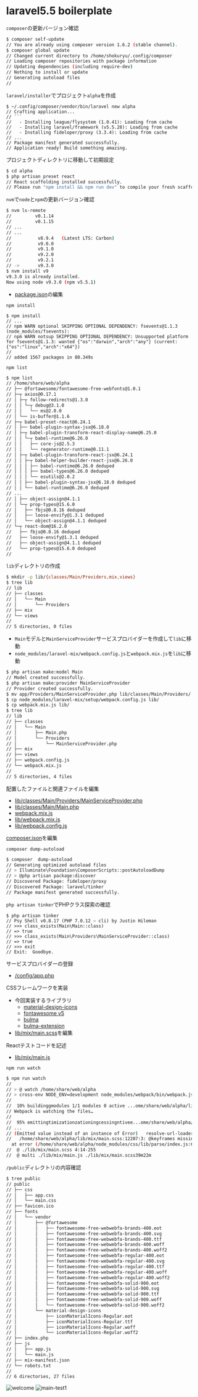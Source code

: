 # laravel5.5 boilerplate

`composer`の更新バージョン確認

```sh
$ composer self-update
// You are already using composer version 1.6.2 (stable channel).
$ composer global update
// Changed current directory to /home/shokuryu/.config/composer
// Loading composer repositories with package information
// Updating dependencies (including require-dev)
// Nothing to install or update
// Generating autoload files
//
```

`laravel/installer`でプロジェクト`alpha`を作成

```
$ ~/.config/composer/vendor/bin/laravel new alpha
// Crafting application...
// ```
//   - Installing league/flysystem (1.0.41): Loading from cache
//   - Installing laravel/framework (v5.5.28): Loading from cache
//   - Installing fideloper/proxy (3.3.4): Loading from cache
// ...
// Package manifest generated successfully.
// Application ready! Build something amazing.
```

プロジェクトディレクトリに移動して初期設定

```sh
$ cd alpha
$ php artisan preset react
// React scaffolding installed successfully.
// Please run "npm install && npm run dev" to compile your fresh scaffolding.
```

`nvm`で`node`と`npm`の更新バージョン確認

```sh
$ nvm ls-remote
//         v0.1.14
//         v0.1.15
// ... 
// ...
//          v8.9.4   (Latest LTS: Carbon)
//          v9.0.0
//          v9.1.0
//          v9.2.0
//          v9.2.1
// ->       v9.3.0
$ nvm install v9
v9.3.0 is already installed.
Now using node v9.3.0 (npm v5.5.1)
```

* [package.json](./package.json)の編集

`npm install`

```
$ npm install
// ...
// npm WARN optional SKIPPING OPTIONAL DEPENDENCY: fsevents@1.1.3 (node_modules/fsevents):
// npm WARN notsup SKIPPING OPTIONAL DEPENDENCY: Unsupported platform for fsevents@1.1.3: wanted {"os":"darwin","arch":"any"} (current: {"os":"linux","arch":"x64"})
// 
// added 1567 packages in 80.349s
```

`npm list`

```sh
$ npm list
// /home/share/web/alpha
// ├── @fortawesome/fontawesome-free-webfonts@1.0.1
// ├─┬ axios@0.17.1
// │ ├─┬ follow-redirects@1.3.0
// │ │ └─┬ debug@3.1.0
// │ │   └── ms@2.0.0
// │ └── is-buffer@1.1.6
// ├─┬ babel-preset-react@6.24.1
// │ ├── babel-plugin-syntax-jsx@6.18.0
// │ ├─┬ babel-plugin-transform-react-display-name@6.25.0
// │ │ └─┬ babel-runtime@6.26.0
// │ │   ├── core-js@2.5.3
// │ │   └── regenerator-runtime@0.11.1
// │ ├─┬ babel-plugin-transform-react-jsx@6.24.1
// │ │ ├─┬ babel-helper-builder-react-jsx@6.26.0
// │ │ │ ├── babel-runtime@6.26.0 deduped
// │ │ │ ├── babel-types@6.26.0 deduped
// │ │ │ └── esutils@2.0.2
// │ │ ├── babel-plugin-syntax-jsx@6.18.0 deduped
// │ │ └── babel-runtime@6.26.0 deduped
// ...
// │ ├── object-assign@4.1.1
// │ └─┬ prop-types@15.6.0
// │   ├── fbjs@0.8.16 deduped
// │   ├── loose-envify@1.3.1 deduped
// │   └── object-assign@4.1.1 deduped
// └─┬ react-dom@16.2.0
//   ├── fbjs@0.8.16 deduped
//   ├── loose-envify@1.3.1 deduped
//   ├── object-assign@4.1.1 deduped
//   └── prop-types@15.6.0 deduped
// 
```

`lib`ディレクトリの作成

```sh
$ mkdir -p lib/{classes/Main/Providers,mix,views}
$ tree lib
// lib
// ├── classes
// │   └── Main
// │       └── Providers
// ├── mix
// └── views
// 
// 5 directories, 0 files
```

* `Main`モデルと`MainServiceProvider`サービスプロバイダーを作成して`lib`に移動
* `node_modules/laravel-mix/webpack.config.js`と`webpack.mix.js`を`lib`に移動

```sh
$ php artisan make:model Main
// Model created successfully.
$ php artisan make:provider MainServiceProvider
// Provider created successfully.
$ mv app/Providers/MainServiceProvider.php lib/classes/Main/Providers/
$ cp node_modules/laravel-mix/setup/webpack.config.js lib/
$ cp webpack.mix.js lib/
$ tree lib
// lib
// ├── classes
// │   └── Main
// │       ├── Main.php
// │       └── Providers
// │           └── MainServiceProvider.php
// ├── mix
// ├── views
// ├── webpack.config.js
// └── webpack.mix.js
// 
// 5 directories, 4 files
```

配置したファイルと関連ファイルを編集

* [lib/classes/Main/Providers/MainServiceProvider.php](./lib/classes/Main/Providers/MainServiceProvider.php)
* [lib/classes/Main/Main.php](./lib/classes/Main/Main.php)
* [webpack.mix.js](./webpack.mix.js)
* [lib/webpack.mix.js](./lib/webpack.mix.js)
* [lib/webpack.config.js](./lib/webpack.config.js)

[composer.json](./composer.json)を編集

`composer dump-autoload`

```sh
$ composer  dump-autoload
// Generating optimized autoload files
// > Illuminate\Foundation\ComposerScripts::postAutoloadDump
// > @php artisan package:discover
// Discovered Package: fideloper/proxy
// Discovered Package: laravel/tinker
// Package manifest generated successfully.
```

`php artisan tinker`でPHPクラス探索の確認

```
$ php artisan tinker
// Psy Shell v0.8.17 (PHP 7.0.12 — cli) by Justin Hileman
// >>> class_exists(Main\Main::class)
// => true
// >>> class_exists(Main\Providers\MainServiceProvider::class)
// => true
// >>> exit
// Exit:  Goodbye.
```


サービスプロバイダーの登録

* [/config/app.php](./config/app.php)

CSSフレームワークを実装

* 今回実装するライブラリ
    - [material-design-icons](https://material.io/icons/)
    - [fontawesome v5](https://fontawesome.com/)
    - [bulma](https://bulma.io/)
    - [bulma-extension](https://bulma.io/extensions/)
* [lib/mix/main.scss](./lib/mix/main.scss)を編集

Reactテストコードを記述

* [lib/mix/main.js](./lib/mix/main.js)

`npm run watch`

```sh
$ npm run watch
// 
// > @ watch /home/share/web/alpha
// > cross-env NODE_ENV=development node_modules/webpack/bin/webpack.js --watch --progress --hide-modules --config=lib/webpack.config.js
// 
//  10% buildinggmodules 1/1 modules 0 active ...ome/share/web/alpha/lib/mix/main.scss
// Webpack is watching the files…
// 
//  95% emittingtimizationzationingcessingntivee...ome/share/web/alpha/lib/mix/main.scssf
// ...
// (Emitted value instead of an instance of Error)   resolve-url-loader cannot operate: CSS error
//   /home/share/web/alpha/lib/mix/main.scss:12207:3: @keyframes missing '}'
  at error (/home/share/web/alpha/node_modules/css/lib/parse/index.js:62:15)
//  @ ./lib/mix/main.scss 4:14-255
//  @ multi ./lib/mix/main.js ./lib/mix/main.scss39m22m
```

`/public`ディレクトリの内容確認

```sh
$ tree public
// public
// ├── css
// │   ├── app.css
// │   └── main.css
// ├── favicon.ico
// ├── fonts
// │   └── vendor
// │       ├── @fortawesome
// │       │   ├── fontawesome-free-webwebfa-brands-400.eot
// │       │   ├── fontawesome-free-webwebfa-brands-400.svg
// │       │   ├── fontawesome-free-webwebfa-brands-400.ttf
// │       │   ├── fontawesome-free-webwebfa-brands-400.woff
// │       │   ├── fontawesome-free-webwebfa-brands-400.woff2
// │       │   ├── fontawesome-free-webwebfa-regular-400.eot
// │       │   ├── fontawesome-free-webwebfa-regular-400.svg
// │       │   ├── fontawesome-free-webwebfa-regular-400.ttf
// │       │   ├── fontawesome-free-webwebfa-regular-400.woff
// │       │   ├── fontawesome-free-webwebfa-regular-400.woff2
// │       │   ├── fontawesome-free-webwebfa-solid-900.eot
// │       │   ├── fontawesome-free-webwebfa-solid-900.svg
// │       │   ├── fontawesome-free-webwebfa-solid-900.ttf
// │       │   ├── fontawesome-free-webwebfa-solid-900.woff
// │       │   └── fontawesome-free-webwebfa-solid-900.woff2
// │       └── material-design-icons
// │           ├── iconMaterialIcons-Regular.eot
// │           ├── iconMaterialIcons-Regular.ttf
// │           ├── iconMaterialIcons-Regular.woff
// │           └── iconMaterialIcons-Regular.woff2
// ├── index.php
// ├── js
// │   ├── app.js
// │   └── main.js
// ├── mix-manifest.json
// └── robots.txt
// 
// 6 directories, 27 files
```

![welcome](./documents/images/welcome.png)
![main-test1](./documents/images/main-test1.png)